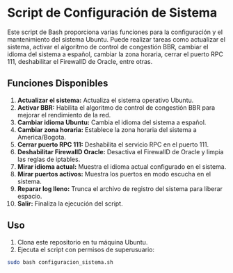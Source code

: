 # Script de Configuración de Sistema

Este script de Bash proporciona varias funciones para la configuración y el mantenimiento del sistema Ubuntu. Puede realizar tareas como actualizar el sistema, activar el algoritmo de control de congestión BBR, cambiar el idioma del sistema a español, cambiar la zona horaria, cerrar el puerto RPC 111, deshabilitar el FirewallD de Oracle, entre otras.

## Funciones Disponibles

1. **Actualizar el sistema:** Actualiza el sistema operativo Ubuntu.
2. **Activar BBR:** Habilita el algoritmo de control de congestión BBR para mejorar el rendimiento de la red.
3. **Cambiar idioma Ubuntu:** Cambia el idioma del sistema a español.
4. **Cambiar zona horaria:** Establece la zona horaria del sistema a America/Bogota.
5. **Cerrar puerto RPC 111:** Deshabilita el servicio RPC en el puerto 111.
6. **Deshabilitar FirewallD Oracle:** Desactiva el FirewallD de Oracle y limpia las reglas de iptables.
7. **Mirar idioma actual:** Muestra el idioma actual configurado en el sistema.
8. **Mirar puertos activos:** Muestra los puertos en modo escucha en el sistema.
9. **Reparar log lleno:** Trunca el archivo de registro del sistema para liberar espacio.
10. **Salir:** Finaliza la ejecución del script.

## Uso

1. Clona este repositorio en tu máquina Ubuntu.
2. Ejecuta el script con permisos de superusuario:

```bash
sudo bash configuracion_sistema.sh

